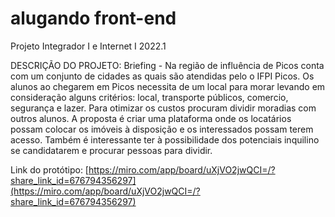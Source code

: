 # alugando front-end
Projeto Integrador I e Internet I 2022.1

DESCRIÇÃO DO PROJETO:
Briefing - Na região de influência de Picos conta com um conjunto de cidades as quais são atendidas pelo o IFPI Picos. Os alunos ao chegarem em Picos necessita de um local para morar levando em consideração alguns critérios: local, transporte públicos, comercio, segurança e lazer. Para otimizar os custos procuram dividir moradias com outros alunos. A proposta é criar uma plataforma onde os locatários possam colocar os imóveis à disposição e os interessados possam terem acesso. Também é interessante ter à possibilidade dos potenciais inquilino se candidatarem e procurar pessoas para dividir.

Link do protótipo: [https://miro.com/app/board/uXjVO2jwQCI=/?share_link_id=676794356297](https://miro.com/app/board/uXjVO2jwQCI=/?share_link_id=676794356297)
